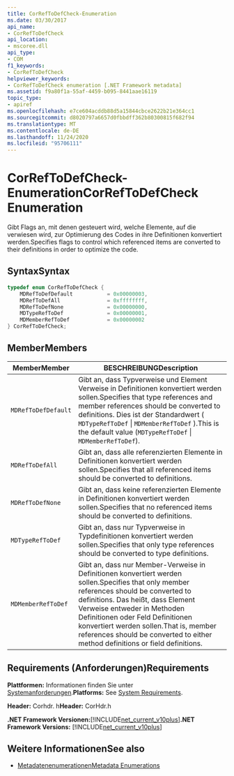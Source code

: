 ```yaml
---
title: CorRefToDefCheck-Enumeration
ms.date: 03/30/2017
api_name:
- CorRefToDefCheck
api_location:
- mscoree.dll
api_type:
- COM
f1_keywords:
- CorRefToDefCheck
helpviewer_keywords:
- CorRefToDefCheck enumeration [.NET Framework metadata]
ms.assetid: f9a80f1a-55af-4459-b095-8441aae16119
topic_type:
- apiref
ms.openlocfilehash: e7ce604acddb88d5a15844cbce2622b21e364cc1
ms.sourcegitcommit: d8020797a6657d0fbbdff362b80300815f682f94
ms.translationtype: MT
ms.contentlocale: de-DE
ms.lasthandoff: 11/24/2020
ms.locfileid: "95706111"
---
```

# <a name="correftodefcheck-enumeration"></a><span data-ttu-id="9a6c7-102">CorRefToDefCheck-Enumeration</span><span class="sxs-lookup"><span data-stu-id="9a6c7-102">CorRefToDefCheck Enumeration</span></span>

<span data-ttu-id="9a6c7-103">Gibt Flags an, mit denen gesteuert wird, welche Elemente, auf die verwiesen wird, zur Optimierung des Codes in ihre Definitionen konvertiert werden.</span><span class="sxs-lookup"><span data-stu-id="9a6c7-103">Specifies flags to control which referenced items are converted to their definitions in order to optimize the code.</span></span>  
  
## <a name="syntax"></a><span data-ttu-id="9a6c7-104">Syntax</span><span class="sxs-lookup"><span data-stu-id="9a6c7-104">Syntax</span></span>  
  
```cpp  
typedef enum CorRefToDefCheck {  
    MDRefToDefDefault           = 0x00000003,  
    MDRefToDefAll               = 0xffffffff,  
    MDRefToDefNone              = 0x00000000,  
    MDTypeRefToDef              = 0x00000001,  
    MDMemberRefToDef            = 0x00000002  
} CorRefToDefCheck;  
```  
  
## <a name="members"></a><span data-ttu-id="9a6c7-105">Member</span><span class="sxs-lookup"><span data-stu-id="9a6c7-105">Members</span></span>  
  
|<span data-ttu-id="9a6c7-106">Member</span><span class="sxs-lookup"><span data-stu-id="9a6c7-106">Member</span></span>|<span data-ttu-id="9a6c7-107">BESCHREIBUNG</span><span class="sxs-lookup"><span data-stu-id="9a6c7-107">Description</span></span>|  
|------------|-----------------|  
|`MDRefToDefDefault`|<span data-ttu-id="9a6c7-108">Gibt an, dass Typverweise und Element Verweise in Definitionen konvertiert werden sollen.</span><span class="sxs-lookup"><span data-stu-id="9a6c7-108">Specifies that type references and member references should be converted to definitions.</span></span> <span data-ttu-id="9a6c7-109">Dies ist der Standardwert ( `MDTypeRefToDef` &#124; `MDMemberRefToDef` ).</span><span class="sxs-lookup"><span data-stu-id="9a6c7-109">This is the default value (`MDTypeRefToDef` &#124; `MDMemberRefToDef`).</span></span>|  
|`MDRefToDefAll`|<span data-ttu-id="9a6c7-110">Gibt an, dass alle referenzierten Elemente in Definitionen konvertiert werden sollen.</span><span class="sxs-lookup"><span data-stu-id="9a6c7-110">Specifies that all referenced items should be converted to definitions.</span></span>|  
|`MDRefToDefNone`|<span data-ttu-id="9a6c7-111">Gibt an, dass keine referenzierten Elemente in Definitionen konvertiert werden sollen.</span><span class="sxs-lookup"><span data-stu-id="9a6c7-111">Specifies that no referenced items should be converted to definitions.</span></span>|  
|`MDTypeRefToDef`|<span data-ttu-id="9a6c7-112">Gibt an, dass nur Typverweise in Typdefinitionen konvertiert werden sollen.</span><span class="sxs-lookup"><span data-stu-id="9a6c7-112">Specifies that only type references should be converted to type definitions.</span></span>|  
|`MDMemberRefToDef`|<span data-ttu-id="9a6c7-113">Gibt an, dass nur Member-Verweise in Definitionen konvertiert werden sollen.</span><span class="sxs-lookup"><span data-stu-id="9a6c7-113">Specifies that only member references should be converted to definitions.</span></span> <span data-ttu-id="9a6c7-114">Das heißt, dass Element Verweise entweder in Methoden Definitionen oder Feld Definitionen konvertiert werden sollen.</span><span class="sxs-lookup"><span data-stu-id="9a6c7-114">That is, member references should be converted to either method definitions or field definitions.</span></span>|  
  
## <a name="requirements"></a><span data-ttu-id="9a6c7-115">Requirements (Anforderungen)</span><span class="sxs-lookup"><span data-stu-id="9a6c7-115">Requirements</span></span>  

 <span data-ttu-id="9a6c7-116">**Plattformen:** Informationen finden Sie unter [Systemanforderungen](../../get-started/system-requirements.md).</span><span class="sxs-lookup"><span data-stu-id="9a6c7-116">**Platforms:** See [System Requirements](../../get-started/system-requirements.md).</span></span>  
  
 <span data-ttu-id="9a6c7-117">**Header:** Corhdr. h</span><span class="sxs-lookup"><span data-stu-id="9a6c7-117">**Header:** CorHdr.h</span></span>  
  
 <span data-ttu-id="9a6c7-118">**.NET Framework Versionen:**[!INCLUDE[net_current_v10plus](../../../../includes/net-current-v10plus-md.md)]</span><span class="sxs-lookup"><span data-stu-id="9a6c7-118">**.NET Framework Versions:** [!INCLUDE[net_current_v10plus](../../../../includes/net-current-v10plus-md.md)]</span></span>  
  
## <a name="see-also"></a><span data-ttu-id="9a6c7-119">Weitere Informationen</span><span class="sxs-lookup"><span data-stu-id="9a6c7-119">See also</span></span>

- [<span data-ttu-id="9a6c7-120">Metadatenenumerationen</span><span class="sxs-lookup"><span data-stu-id="9a6c7-120">Metadata Enumerations</span></span>](metadata-enumerations.md)
